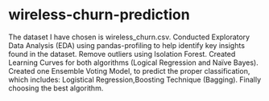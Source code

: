 # wireless-churn-prediction
The dataset I have chosen is wireless_churn.csv.
Conducted Exploratory Data Analysis (EDA) using pandas-profiling to help identify key insights found in the dataset.
Remove outliers using Isolation Forest.
Created Learning Curves for both algorithms (Logical Regression and Naïve Bayes).
Created one Ensemble Voting Model, to predict the proper classification, which includes: Logistical Regression,Boosting Technique (Bagging).
Finally choosing the best algorithm.
